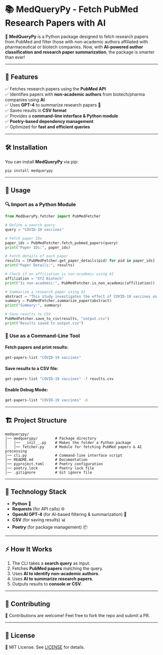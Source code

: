 # 📚 MedQueryPy - Fetch PubMed Research Papers with AI

🚀 **MedQueryPy** is a Python package designed to fetch research papers from PubMed and filter those with non-academic authors affiliated with pharmaceutical or biotech companies. Now, with **AI-powered author classification and research paper summarization**, the package is smarter than ever!

---

## 📌 Features
✅ Fetches research papers using the **PubMed API**  
✅ Identifies papers with **non-academic authors** from biotech/pharma companies using **AI**  
✅ Uses **GPT-4** to summarize research papers 📄  
✅ Saves results in **CSV format**  
✅ Provides a **command-line interface & Python module**  
✅ **Poetry-based dependency management**  
✅ Optimized for **fast and efficient queries**  

---

## 🛠 Installation
You can install **MedQueryPy** via pip:
```bash
pip install medquerypy
```

---

## 🚀 Usage

### **🔍 Import as a Python Module**
```python
from MedQueryPy.fetcher import PubMedFetcher

# Define a search query
query = "COVID-19 vaccines"

# Fetch paper IDs
paper_ids = PubMedFetcher.fetch_pubmed_papers(query)
print("Paper IDs:", paper_ids)

# Fetch details of each paper
results = [PubMedFetcher.get_paper_details(pid) for pid in paper_ids]
print("Paper Details:", results)

# Check if an affiliation is non-academic using AI
affiliation = "XYZ Biotech"
print("Is non-academic:", PubMedFetcher.is_non_academic(affiliation))

# Summarize a research paper using AI
abstract = "This study investigates the effect of COVID-19 vaccines on different age groups..."
summary = PubMedFetcher.summarize_paper(abstract)
print("Summary:", summary)

# Save results to CSV
PubMedFetcher.save_to_csv(results, "output.csv")
print("Results saved to output.csv")
```

### **📂 Use as a Command-Line Tool**
#### Fetch papers and print results:
```bash
get-papers-list "COVID-19 vaccines"
```

#### Save results to a CSV file:
```bash
get-papers-list "COVID-19 vaccines" -f results.csv
```

#### Enable Debug Mode:
```bash
get-papers-list "COVID-19 vaccines" -d
```

---

## 🏗 Project Structure
```
medquerypy/
│── medquerypy/        # Package directory
│   │── __init__.py    # Makes the folder a Python package
│   │── fetcher.py     # Module for fetching PubMed papers & AI processing
│── cli.py             # Command-line interface script
│── README.md          # Documentation
│── pyproject.toml     # Poetry configuration
│── poetry.lock        # Poetry lock file
│── .gitignore         # Git ignore file
```

---

## 🤖 Technology Stack
- **Python** 🐍
- **Requests** (for API calls) 🌐
- **OpenAI GPT-4** (for AI-based filtering & summarization) 🧠
- **CSV** (for saving results) 📊
- **Poetry** (for package management) 📦

---

## ⚡ How It Works
1. The CLI takes a **search query** as input.
2. Fetches **PubMed papers** matching the query.
3. Uses **AI to identify non-academic authors**.
4. Uses **AI to summarize research papers**.
5. Outputs results to **console or CSV**.

---

## 🌟 Contributing
🎯 Contributions are welcome! Feel free to fork the repo and submit a PR.

---

## 📄 License
📝 MIT License. See [LICENSE](LICENSE) for details.
